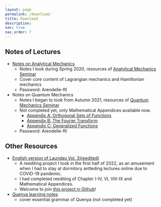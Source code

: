 ```yaml
---
layout: page
permalink: /download/
title: Download
description: 
nav: true
nav_order: 7
---
```


## Notes of Lectures
- [Notes on Analytical Mechanics](https://Arendelle-ftl.github.io/assets/pdf/notes-on-analytical-mechianics.pdf)
	- Notes I took during Spring 2020, resources of [Analytical Mechanics Seminar](https://arendelle-ftl.github.io/projects/1_project/)
	- Cover core content of Lagrangian mechanics and Hamiltonian mechanics 
	- Password: Arendelle-ftl
- Notes on Quantum Mechanics
	- Notes I began to took from Autumn 2021, resources of [Quantum Mechanics Seminar](https://arendelle-ftl.github.io/projects/3_project/)
	- Not completed yet, only Mathematical Appendices available now.
		- [Appendix A: Orthogonal Sets of Functions](https://Arendelle-ftl.github.io/assets/pdf/Mathematical_Appendix_A.pdf)
		- [Appendix B: The Fourier Transform](https://Arendelle-ftl.github.io/assets/pdf/Mathematical_Appendix_B.pdf)
		- [Appendix C: Generalized Functions](https://Arendelle-ftl.github.io/assets/pdf/Mathematical_Appendix_C.pdf)
	- Password: Arendelle-ftl




## Other Resources
- [English version of Laundau Vol. 3(reedited)](https://Arendelle-ftl.github.io/assets/pdf/landau_3.pdf)
	- A reediting project I took in the first half of 2022, as an amusement when I had to stay at dormitory antteding lectures online due to COVID-19 pandemic.
	- I had completed reediting of Chapter I-IV, VI, VIII-IX and Mathematical Appendices.
	- Welcome to join [this project in Github](https://github.com/Arendelle-ftl/Landau_3_reedited)!
- [Quenya learning notes](https://Arendelle-ftl.github.io/assets/pdf/Quenya.pdf)
	- cover essential grammar of Quenya (not completed yet)
